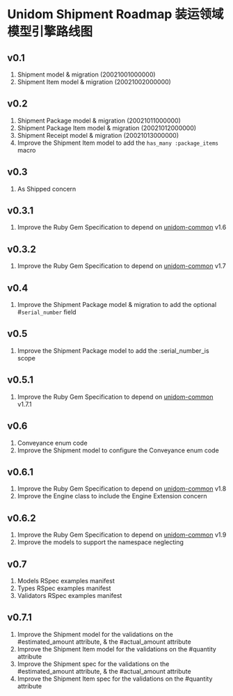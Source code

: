 # Unidom Shipment Roadmap 装运领域模型引擎路线图

## v0.1
1. Shipment model & migration (20021001000000)
2. Shipment Item model & migration (20021002000000)

## v0.2
1. Shipment Package model & migration (20021011000000)
2. Shipment Package Item model & migration (20021012000000)
3. Shipment Receipt model & migration (20021013000000)
4. Improve the Shipment Item model to add the ``has_many :package_items`` macro

## v0.3
1. As Shipped concern

## v0.3.1
1. Improve the Ruby Gem Specification to depend on [unidom-common](https://github.com/topbitdu/unidom-common) v1.6

## v0.3.2
1. Improve the Ruby Gem Specification to depend on [unidom-common](https://github.com/topbitdu/unidom-common) v1.7

## v0.4
1. Improve the Shipment Package model & migration to add the optional #``serial_number`` field

## v0.5
1. Improve the Shipment Package model to add the :serial_number_is scope

## v0.5.1
1. Improve the Ruby Gem Specification to depend on [unidom-common](https://github.com/topbitdu/unidom-common) v1.7.1

## v0.6
1. Conveyance enum code
2. Improve the Shipment model to configure the Conveyance enum code

## v0.6.1
1. Improve the Ruby Gem Specification to depend on [unidom-common](https://github.com/topbitdu/unidom-common) v1.8
2. Improve the Engine class to include the Engine Extension concern

## v0.6.2
1. Improve the Ruby Gem Specification to depend on [unidom-common](https://github.com/topbitdu/unidom-common) v1.9
2. Improve the models to support the namespace neglecting

## v0.7
1. Models RSpec examples manifest
2. Types RSpec examples manifest
3. Validators RSpec examples manifest

## v0.7.1
1. Improve the Shipment model for the validations on the #estimated_amount attribute, & the #actual_amount attribute
2. Improve the Shipment Item model for the validations on the #quantity attribute
3. Improve the Shipment spec for the validations on the #estimated_amount attribute, & the #actual_amount attribute
4. Improve the Shipment Item spec for the validations on the #quantity attribute
